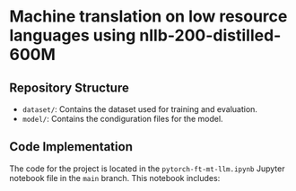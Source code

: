 # Machine translation on low resource languages using nllb-200-distilled-600M

## Repository Structure

- `dataset/`: Contains the dataset used for training and evaluation.
- `model/`: Contains the condiguration files for the model.

## Code Implementation

The code for the project is located in the `pytorch-ft-mt-llm.ipynb` Jupyter notebook file in the `main` branch. This notebook includes:

